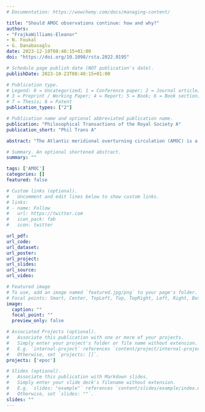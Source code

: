 ```yaml
---
# Documentation: https://wowchemy.com/docs/managing-content/

title: "Should AMOC observations continue: how and why?"
authors: 
- "FrajkaWilliams-Eleanor"
- N. Foukal
- G. Danabasoglu
date: 2023-12-18T08:48:15+01:00
doi: "https://doi.org/10.1098/rsta.2022.0195"

# Schedule page publish date (NOT publication's date).
publishDate: 2023-10-23T08:48:15+01:00

# Publication type.
# Legend: 0 = Uncategorized; 1 = Conference paper; 2 = Journal article;
# 3 = Preprint / Working Paper; 4 = Report; 5 = Book; 6 = Book section;
# 7 = Thesis; 8 = Patent
publication_types: ["2"]

# Publication name and optional abbreviated publication name.
publication: "Philosophical Transactions of the Royal Society A"
publication_short: "Phil Trans A"

abstract: "The Atlantic meridional overturning circulation (AMOC) is a large-scale circulation pattern responsible for northward heat transport in the Atlantic and is associated with climate variations on a wide range of time scales. Observing the time-varying AMOC has fundamentally changed our understanding of the large-scale ocean circulation and its interaction with the climate system, as well as identified shortcomings in numerical simulations. With a wide range of gains already achieved, some now ask whether AMOC observations should continue. A measured approach is required for a future observing system that addresses identified gaps in understanding, accounts for shortcomings in observing methods and maximizes the potential to guide improvements in ocean and climate models. Here, we outline a perspective on future AMOC observing and steps that the community should consider to move forward."

# Summary. An optional shortened abstract.
summary: ""

tags: ['AMOC']
categories: []
featured: false

# Custom links (optional).
#   Uncomment and edit lines below to show custom links.
# links:
# - name: Follow
#   url: https://twitter.com
#   icon_pack: fab
#   icon: twitter

url_pdf:
url_code:
url_dataset:
url_poster:
url_project:
url_slides:
url_source:
url_video:

# Featured image
# To use, add an image named `featured.jpg/png` to your page's folder. 
# Focal points: Smart, Center, TopLeft, Top, TopRight, Left, Right, BottomLeft, Bottom, BottomRight.
image:
  caption: ""
  focal_point: ""
  preview_only: false

# Associated Projects (optional).
#   Associate this publication with one or more of your projects.
#   Simply enter your project's folder or file name without extension.
#   E.g. `internal-project` references `content/project/internal-project/index.md`.
#   Otherwise, set `projects: []`.
projects: ['epoc']

# Slides (optional).
#   Associate this publication with Markdown slides.
#   Simply enter your slide deck's filename without extension.
#   E.g. `slides: "example"` references `content/slides/example/index.md`.
#   Otherwise, set `slides: ""`.
slides: ""
---
```

